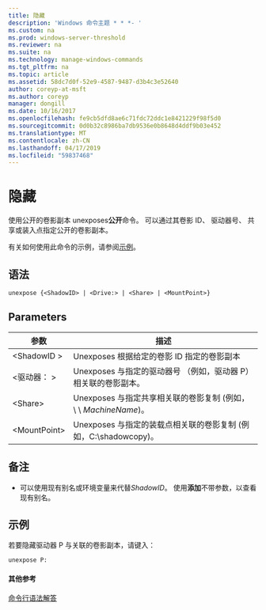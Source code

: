 ```yaml
---
title: 隐藏
description: 'Windows 命令主题 * * *- '
ms.custom: na
ms.prod: windows-server-threshold
ms.reviewer: na
ms.suite: na
ms.technology: manage-windows-commands
ms.tgt_pltfrm: na
ms.topic: article
ms.assetid: 58dc7d0f-52e9-4587-9487-d3b4c3e52640
author: coreyp-at-msft
ms.author: coreyp
manager: dongill
ms.date: 10/16/2017
ms.openlocfilehash: fe9cb5dfd8ae6c71fdc72ddc1e8421229f98f5d0
ms.sourcegitcommit: 0d0b32c8986ba7db9536e0b8648d4ddf9b03e452
ms.translationtype: MT
ms.contentlocale: zh-CN
ms.lasthandoff: 04/17/2019
ms.locfileid: "59837468"
---
```

# <a name="unexpose"></a>隐藏



使用公开的卷影副本 unexposes**公开**命令。 可以通过其卷影 ID、 驱动器号、 共享或装入点指定公开的卷影副本。

有关如何使用此命令的示例，请参阅[示例](#BKMK_examples)。

## <a name="syntax"></a>语法

```
unexpose {<ShadowID> | <Drive:> | <Share> | <MountPoint>}
```

## <a name="parameters"></a>Parameters

|参数|描述|
|---------|-----------|
|\<ShadowID >|Unexposes 根据给定的卷影 ID 指定的卷影副本|
|\<驱动器： >|Unexposes 与指定的驱动器号 （例如，驱动器 P） 相关联的卷影副本。|
|\<Share>|Unexposes 与指定共享相关联的卷影复制 (例如， \\ \\ *MachineName*\)。|
|\<MountPoint>|Unexposes 与指定的装载点相关联的卷影复制 (例如，C:\shadowcopy\)。|

## <a name="remarks"></a>备注

-   可以使用现有别名或环境变量来代替*ShadowID*。 使用**添加**不带参数，以查看现有别名。

## <a name="BKMK_examples"></a>示例

若要隐藏驱动器 P 与关联的卷影副本，请键入：
```
unexpose P:
```

#### <a name="additional-references"></a>其他参考

[命令行语法解答](command-line-syntax-key.md)
